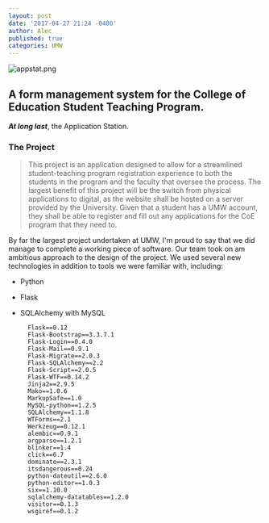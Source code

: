 ```yaml
---
layout: post
date: '2017-04-27 21:24 -0400'
author: Alec
published: true
categories: UMW
---
```

![appstat.png]({{site.baseurl}}/img/appstat.png)

## A form management system for the College of Education Student Teaching Program.

***At long last***, the Application Station.

### The Project

> This project is an application designed to allow for a streamlined student-teaching
program registration experience to both the students in the program and the faculty that
oversee the process. The largest benefit of this project will be the switch from physical
applications to digital, as the website shall be hosted on a server provided by the
University. Given that a student has a UMW account, they shall be able to register and fill
out any applications for the CoE program that they need to.

By far the largest project undertaken at UMW, I'm proud to say that we did manage to complete a working piece of software.  Our team took on am ambitious approach to the design of the project.  We used several new technologies in addition to tools we were familiar with, including:

* Python
* Flask
* SQLAlchemy with MySQL

		Flask==0.12
		Flask-Bootstrap==3.3.7.1
		Flask-Login==0.4.0
		Flask-Mail==0.9.1
		Flask-Migrate==2.0.3
		Flask-SQLAlchemy==2.2
		Flask-Script==2.0.5
		Flask-WTF==0.14.2
		Jinja2==2.9.5
		Mako==1.0.6
		MarkupSafe==1.0
		MySQL-python==1.2.5
		SQLAlchemy==1.1.8
		WTForms==2.1
		Werkzeug==0.12.1
		alembic==0.9.1
		argparse==1.2.1
		blinker==1.4
		click==6.7
		dominate==2.3.1
		itsdangerous==0.24
		python-dateutil==2.6.0
		python-editor==1.0.3
		six==1.10.0
		sqlalchemy-datatables==1.2.0
		visitor==0.1.3
		wsgiref==0.1.2

 